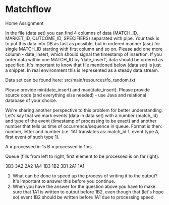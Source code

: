 # Matchflow
Home Assignment

In the file (data set) you can find 4 columns of data (MATCH_ID, MARKET_ID, OUTCOME_ID, SPECIFIERS) separated with pipe. Your task is to put this data into DB as fast as possible, but in ordered manner (asc) for single MATCH_ID starting with first column and so on. Please add one more column - date_insert, which should signal the timestamp of insertion. If you order data within one MATCH_ID by 'date_insert', data should be ordered as specified. It's important to know that file mentioned below (data set) is just a snippet. In real environment this is represented as a steady data stream.

Data set can be found here: src/main/resources/fo_random.txt

Please provide min(date_insert) and max(date_insert). Please provide source code (and everything else needed) - use Java and relational database of your choice.

We're sharing another perspective to this problem for better understanding. Let's say that we mark events (data in data set) with a number (match_id) and type of the event (timestamp of processing to be exact) and another number that tells us time of occurrence/sequence in queue. Format is then: number, letter and number (i.e. 1A1 translates as: match_id 1, event type A, first event of such type 1).

A = processed in 1s
B = processed in 1ms

Queue (fills from left to right, first element to be processed is on far right):

3B3 3A2 2A2 1A4 1B3 1B2 3B1 2A1 1A1

1. What can be done to speed up the process of writing it to the output? It's important to answer this before you continue.
2. When you have the answer for the question above you have to make sure that 1A1 is written to output before 1B2, even though that (let's hope so) event 1B2 should be written before 1A1 due to processing speed.



